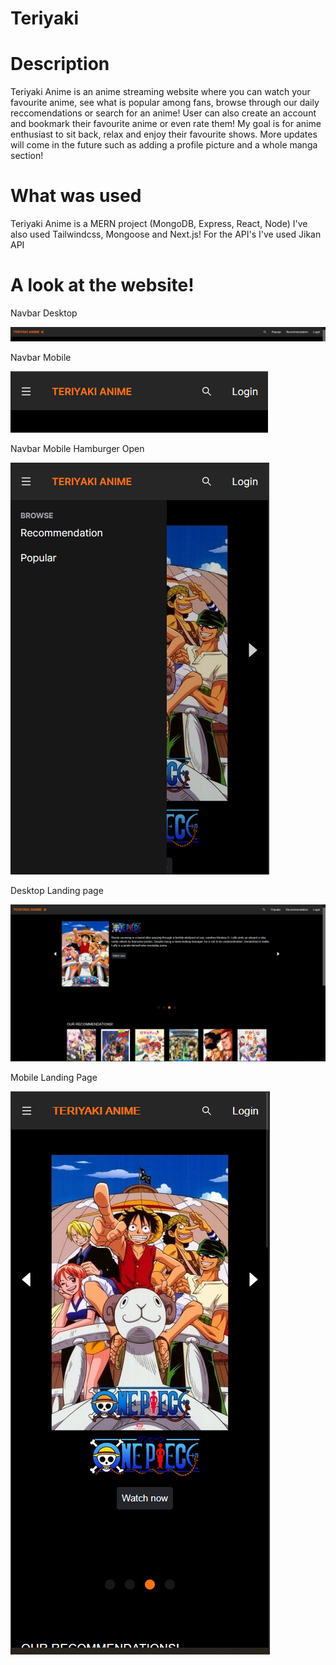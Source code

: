 # Teriyaki

# Description
Teriyaki Anime is an anime streaming website where you can watch your favourite anime, see what is popular among fans, browse through our daily reccomendations or search for an anime! User can also create an account and bookmark their favourite anime or even rate them! My goal is for anime enthusiast to sit back, relax and enjoy their favourite shows. More updates will come in the future such as adding a profile picture and a whole manga section! 

# What was used
Teriyaki Anime is a MERN project (MongoDB, Express, React, Node) I've also used Tailwindcss, Mongoose and Next.js! For the API's I've used Jikan API


# A look at the website!

Navbar Desktop 

![Navbar](image.png)

Navbar Mobile

![Navbar Mobile](image-1.png)

Navbar Mobile Hamburger Open

![Navbar Mobile Hamburger Open](image-2.png)

Desktop Landing page

![Landing Page](image-3.png)

Mobile Landing Page

![Mobile Landing Page](image-4.png)